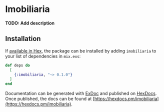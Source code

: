 # Imobiliaria

**TODO: Add description**

## Installation

If [available in Hex](https://hex.pm/docs/publish), the package can be installed
by adding `imobiliaria` to your list of dependencies in `mix.exs`:

```elixir
def deps do
  [
    {:imobiliaria, "~> 0.1.0"}
  ]
end
```

Documentation can be generated with [ExDoc](https://github.com/elixir-lang/ex_doc)
and published on [HexDocs](https://hexdocs.pm). Once published, the docs can
be found at [https://hexdocs.pm/imobiliaria](https://hexdocs.pm/imobiliaria).


